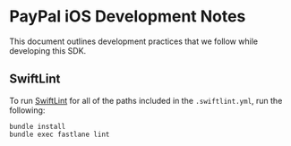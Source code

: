 # PayPal iOS Development Notes

This document outlines development practices that we follow while developing this SDK.

## SwiftLint

To run [SwiftLint](https://github.com/realm/SwiftLint) for all of the paths included in the `.swiftlint.yml`, run the following:

```
bundle install
bundle exec fastlane lint
```
